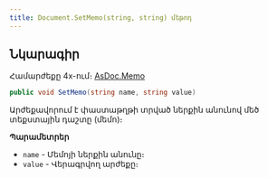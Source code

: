 ```yaml
---
title: Document.SetMemo(string, string) մեթոդ
---
```


## Նկարագիր

Համարժեքը 4x-ում։ [AsDoc.Memo](https://armsoft.github.io/as4x-docs/HTM/ProgrGuide/Functions/ASDOC/Memo.html)

```c#
public void SetMemo(string name, string value)
```

Արժեքավորում է փաստաթղթի տրված ներքին անունով մեծ տեքստային դաշտը (մեմո)։

**Պարամետրեր**

* `name` - Մեմոյի ներքին անունը։
* `value` - Վերագրվող արժեքը։

